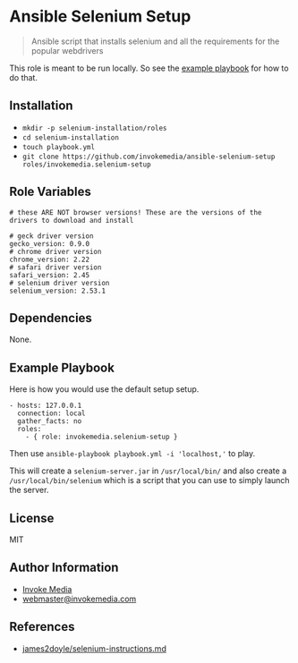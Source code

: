 Ansible Selenium Setup
======================

> Ansible script that installs selenium and all the requirements for the popular webdrivers

This role is meant to be run locally. So see the [example playbook](#example-playbook) for how to do that.

Installation
------------

* `mkdir -p selenium-installation/roles`
* `cd selenium-installation`
* `touch playbook.yml`
* `git clone https://github.com/invokemedia/ansible-selenium-setup roles/invokemedia.selenium-setup`

Role Variables
--------------

```
# these ARE NOT browser versions! These are the versions of the drivers to download and install

# geck driver version
gecko_version: 0.9.0
# chrome driver version
chrome_version: 2.22
# safari driver version
safari_version: 2.45
# selenium driver version
selenium_version: 2.53.1
```

Dependencies
------------

None.

Example Playbook
-------------------------

Here is how you would use the default setup setup.

```
- hosts: 127.0.0.1
  connection: local
  gather_facts: no
  roles:
    - { role: invokemedia.selenium-setup }
```

Then use `ansible-playbook playbook.yml -i 'localhost,'` to play.

This will create a `selenium-server.jar` in `/usr/local/bin/` and also create a `/usr/local/bin/selenium` which is a script that you can use to simply launch the server.

License
-------

MIT

Author Information
------------------

* [Invoke Media](http://www.invokemedia.com/)
* <webmaster@invokemedia.com>

References
----------

* [james2doyle/selenium-instructions.md](https://gist.github.com/james2doyle/e41c01563f132bc6ce6409af12365a8b)
